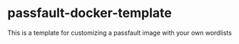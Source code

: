 # passfault-docker-template
This is a template for customizing a passfault image with your own wordlists

